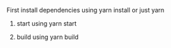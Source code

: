 First install dependencies using yarn install or just yarn

1. start using
    yarn start

2. build using
    yarn build
